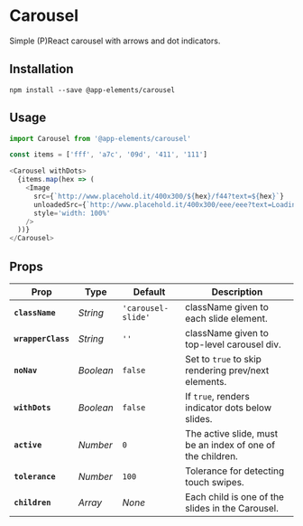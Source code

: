 # Carousel

Simple (P)React carousel with arrows and dot indicators.

## Installation

`npm install --save @app-elements/carousel`

## Usage

```javascript
import Carousel from '@app-elements/carousel'

const items = ['fff', 'a7c', '09d', '411', '111']

<Carousel withDots>
  {items.map(hex => (
    <Image
      src={`http://www.placehold.it/400x300/${hex}/f44?text=${hex}`}
      unloadedSrc={`http://www.placehold.it/400x300/eee/eee?text=Loading`}
      style='width: 100%'
    />
  ))}
</Carousel>
```

## Props

| Prop                   | Type       | Default       | Description         |
|------------------------|------------|------------|---------------------|
| **`className`**        | _String_   | `'carousel-slide'` | className given to each slide element.
| **`wrapperClass`**     | _String_   | `''`               | className given to top-level carousel div.
| **`noNav`**            | _Boolean_  | `false`            | Set to `true` to skip rendering prev/next elements.
| **`withDots`**         | _Boolean_  | `false`            | If `true`, renders indicator dots below slides.
| **`active`**           | _Number_   | `0`                | The active slide, must be an index of one of the children.
| **`tolerance`**        | _Number_   | `100`              | Tolerance for detecting touch swipes.
| **`children`**         | _Array_    | _None_             | Each child is one of the slides in the Carousel.
